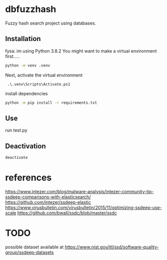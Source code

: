 # dbfuzzhash
Fuzzy hash search project using databases. 

## Installation
fysa: im using Python 3.8.2
You might want to make a virtual environment first.....

```cmd
python -m venv .venv
```

Next, activate the virtual environment 
```
 .\.venv\Scripts\Activate.ps1
```

install dependencies
```cmd
python -m pip install -r requirements.txt
```

## Use
run test.py


## Deactivation 

```cmd
deactivate
```

# references
https://www.intezer.com/blog/malware-analysis/intezer-community-tip-ssdeep-comparisons-with-elasticsearch/
https://github.com/intezer/ssdeep-elastic
https://www.virusbulletin.com/virusbulletin/2015/11/optimizing-ssdeep-use-scale
https://github.com/bwall/ssdc/blob/master/ssdc


# TODO
possible dataset available at 
https://www.nist.gov/itl/ssd/software-quality-group/ssdeep-datasets

